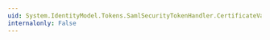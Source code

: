 ```yaml
---
uid: System.IdentityModel.Tokens.SamlSecurityTokenHandler.CertificateValidator
internalonly: False
---
```

